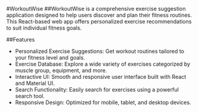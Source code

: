 #WorkoutWise
##WorkoutWise is a comprehensive exercise suggestion application designed to help users discover and plan their fitness routines. This React-based web app offers personalized exercise recommendations to suit individual fitness goals.

##Features
- Personalized Exercise Suggestions: Get workout routines tailored to your fitness level and goals.
- Exercise Database: Explore a wide variety of exercises categorized by muscle group, equipment, and more.
- Interactive UI: Smooth and responsive user interface built with React and Material UI.
- Search Functionality: Easily search for exercises using a powerful search tool.
- Responsive Design: Optimized for mobile, tablet, and desktop devices.

